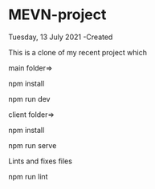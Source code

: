 # MEVN-project
Tuesday, 13 July 2021 -Created

This is a clone of my recent project which



main folder=>

npm install

npm run dev

client folder=>

npm install

npm run serve

Lints and fixes files

npm run lint
